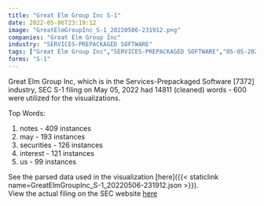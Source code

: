 ```yaml
---
title: "Great Elm Group Inc S-1"
date: 2022-05-06T23:19:12
image: "GreatElmGroupInc_S-1_20220506-231912.png"
companies: "Great Elm Group Inc"
industry: "SERVICES-PREPACKAGED SOFTWARE"
tags: ["Great Elm Group Inc","SERVICES-PREPACKAGED SOFTWARE","05-05-2022","S-1"]
forms: "S-1"
---
```

Great Elm Group Inc, which is in the Services-Prepackaged Software [7372] industry, SEC S-1 filing on May 05, 2022 had 14811 (cleaned) words - 600 were utilized for the visualizations.

Top Words:
1. notes - 409 instances
2. may - 193 instances
3. securities - 126 instances
4. interest - 121 instances
5. us - 99 instances


See the parsed data used in the visualization [here]({{< staticlink name=GreatElmGroupInc_S-1_20220506-231912.json >}}).  
View the actual filing on the SEC website [here](https://www.sec.gov/Archives/edgar/data/1831096/0001140361-22-017742.txt)
